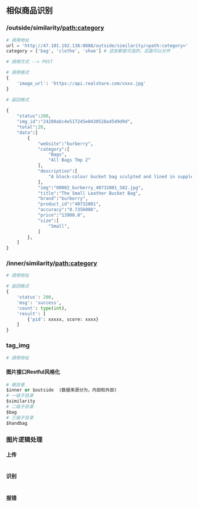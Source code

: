 ## 相似商品识别

### /outside/similarity/<path:category>

```python
# 调用地址
url = 'http://47.101.192.138:8888/outside/similarity/<path:category>'
category = ['bag', 'clothe', 'shoe'] # 这些都是可选的，后面可以分开

# 调用方式 --> POST

# 调用格式
{
    'image_url': 'https://api.realshare.com/xxxx.jpg'
}

# 返回格式
      
{
    "status":200,
    "img_id":"24280abc4e517245e0430528a4549d9d",
    "total":20,
    "data":[
        {
            "website":"burberry",
            "category":[
                "Bags",
                "All Bags Tmp 2"
            ],
            "description":[
                "A block-colour bucket bag sculpted and lined in supple calf leather. The sleek style is topped with a military-inspired belt strap and comes with a removable calf leather pouch."
            ],
            "img":"00002_burberry_40732801_582.jpg",
            "title":"The Small Leather Bucket Bag",
            "brand":"burberry",
            "product_id":"40732801",
            "accuracy":"0.7356086",
            "price":"13900.0",
            "size":[
                "Small",
            ]
        },
    ]
}
```

### /inner/similarity/<path:category>

```python
# 调用地址

# 返回格式
{
    'status': 200,
    'msg': 'success',
    'count': type(int),
    'result': [
        {'pid': xxxxx, score: xxxx}
    ]
}
```

### tag_img

```python
# 调用地址

```

#### 图片接口Restful风格化

```python
# 根目录
$inner or $outside  (数据来源分为，内部和外部)
# 一级子目录
$similarity
# 二级子目录
$bag
# 三级子目录
$handbag 
```

### 图片逻辑处理

#### 上传

```python

```

#### 识别

```python

```

#### 报错

```python

```

